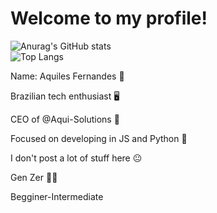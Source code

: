 # Welcome to my profile!
![Anurag's GitHub stats](https://github-readme-stats.vercel.app/api?username=aquiffoo&show_icons=true&theme=transparent)
<br>
![Top Langs](https://github-readme-stats.vercel.app/api/top-langs/?username=aquiffoo&layout=compact&theme=transparent)

<p>Name: Aquiles Fernandes 🤠</p>
<p>Brazilian tech enthusiast 🖥️</p>
<p>CEO of @Aqui-Solutions 🚀</p>
<p>Focused on developing in JS and Python 🤔</p>
<p>I don't post a lot of stuff here 😐</p>
<p>Gen Zer 👨‍💻</p>
<p>Begginer-Intermediate</p>
